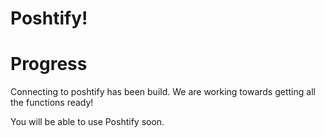 # Poshtify!  


# Progress

Connecting to poshtify has been build. We are working towards getting all the functions ready!

You will be able to use Poshtify soon.

